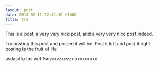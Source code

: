 ```yaml
---
layout: post
date: 2014-02-11 12:42:38 +1000
title: tre
---
```


This is a post, a very very nice post, and a very very nice post indeed.

Try posting this post and posted it will be. Post it left and post it right posting is the fruit of life

asdasdfa
fas wef fscvcxvzxcvzx xxxxxxxxx
